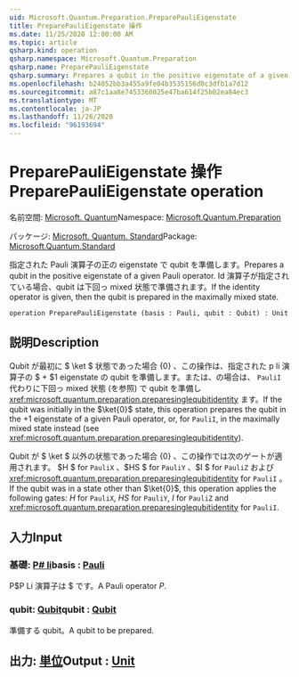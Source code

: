 ```yaml
---
uid: Microsoft.Quantum.Preparation.PreparePauliEigenstate
title: PreparePauliEigenstate 操作
ms.date: 11/25/2020 12:00:00 AM
ms.topic: article
qsharp.kind: operation
qsharp.namespace: Microsoft.Quantum.Preparation
qsharp.name: PreparePauliEigenstate
qsharp.summary: Prepares a qubit in the positive eigenstate of a given Pauli operator. If the identity operator is given, then the qubit is prepared in the maximally mixed state.
ms.openlocfilehash: b24852bb3a455a9fe04b3535156d0c3dfb1a7d12
ms.sourcegitcommit: a87c1aa8e7453360025e47ba614f25b02ea84ec3
ms.translationtype: MT
ms.contentlocale: ja-JP
ms.lasthandoff: 11/26/2020
ms.locfileid: "96193694"
---
```

# <a name="preparepaulieigenstate-operation"></a><span data-ttu-id="cbb92-102">PreparePauliEigenstate 操作</span><span class="sxs-lookup"><span data-stu-id="cbb92-102">PreparePauliEigenstate operation</span></span>

<span data-ttu-id="cbb92-103">名前空間: [Microsoft. Quantum](xref:Microsoft.Quantum.Preparation)</span><span class="sxs-lookup"><span data-stu-id="cbb92-103">Namespace: [Microsoft.Quantum.Preparation](xref:Microsoft.Quantum.Preparation)</span></span>

<span data-ttu-id="cbb92-104">パッケージ: [Microsoft. Quantum. Standard](https://nuget.org/packages/Microsoft.Quantum.Standard)</span><span class="sxs-lookup"><span data-stu-id="cbb92-104">Package: [Microsoft.Quantum.Standard](https://nuget.org/packages/Microsoft.Quantum.Standard)</span></span>


<span data-ttu-id="cbb92-105">指定された Pauli 演算子の正の eigenstate で qubit を準備します。</span><span class="sxs-lookup"><span data-stu-id="cbb92-105">Prepares a qubit in the positive eigenstate of a given Pauli operator.</span></span>
<span data-ttu-id="cbb92-106">Id 演算子が指定されている場合、qubit は下回っ mixed 状態で準備されます。</span><span class="sxs-lookup"><span data-stu-id="cbb92-106">If the identity operator is given, then the qubit is prepared in the maximally mixed state.</span></span>

```qsharp
operation PreparePauliEigenstate (basis : Pauli, qubit : Qubit) : Unit
```


## <a name="description"></a><span data-ttu-id="cbb92-107">説明</span><span class="sxs-lookup"><span data-stu-id="cbb92-107">Description</span></span>

<span data-ttu-id="cbb92-108">Qubit が最初に $ \ket $ 状態であった場合 {0} 、この操作は、指定された p li 演算子の $ + $1 eigenstate の qubit を準備します。または、の場合は、 `PauliI` 代わりに下回っ mixed 状態 (を参照) で qubit を準備し <xref:microsoft.quantum.preparation.preparesinglequbitidentity> ます。</span><span class="sxs-lookup"><span data-stu-id="cbb92-108">If the qubit was initially in the $\ket{0}$ state, this operation prepares the qubit in the $+1$ eigenstate of a given Pauli operator, or, for `PauliI`, in the maximally mixed state instead (see <xref:microsoft.quantum.preparation.preparesinglequbitidentity>).</span></span>

<span data-ttu-id="cbb92-109">Qubit が $ \ket $ 以外の状態であった場合 {0} 、この操作では次のゲートが適用されます。 $H $ for `PauliX` 、$HS $ for `PauliY` 、$I $ for `PauliZ` および <xref:microsoft.quantum.preparation.preparesinglequbitidentity> for `PauliI` 。</span><span class="sxs-lookup"><span data-stu-id="cbb92-109">If the qubit was in a state other than $\ket{0}$, this operation applies the following gates: $H$ for `PauliX`, $HS$ for `PauliY`, $I$ for `PauliZ` and <xref:microsoft.quantum.preparation.preparesinglequbitidentity> for `PauliI`.</span></span>

## <a name="input"></a><span data-ttu-id="cbb92-110">入力</span><span class="sxs-lookup"><span data-stu-id="cbb92-110">Input</span></span>

### <a name="basis--pauli"></a><span data-ttu-id="cbb92-111">基礎: [P# li](xref:microsoft.quantum.lang-ref.pauli)</span><span class="sxs-lookup"><span data-stu-id="cbb92-111">basis : [Pauli](xref:microsoft.quantum.lang-ref.pauli)</span></span>

<span data-ttu-id="cbb92-112">P$P Li 演算子は $ です。</span><span class="sxs-lookup"><span data-stu-id="cbb92-112">A Pauli operator $P$.</span></span>


### <a name="qubit--qubit"></a><span data-ttu-id="cbb92-113">qubit: [Qubit](xref:microsoft.quantum.lang-ref.qubit)</span><span class="sxs-lookup"><span data-stu-id="cbb92-113">qubit : [Qubit](xref:microsoft.quantum.lang-ref.qubit)</span></span>

<span data-ttu-id="cbb92-114">準備する qubit。</span><span class="sxs-lookup"><span data-stu-id="cbb92-114">A qubit to be prepared.</span></span>



## <a name="output--unit"></a><span data-ttu-id="cbb92-115">出力: [単位](xref:microsoft.quantum.lang-ref.unit)</span><span class="sxs-lookup"><span data-stu-id="cbb92-115">Output : [Unit](xref:microsoft.quantum.lang-ref.unit)</span></span>

